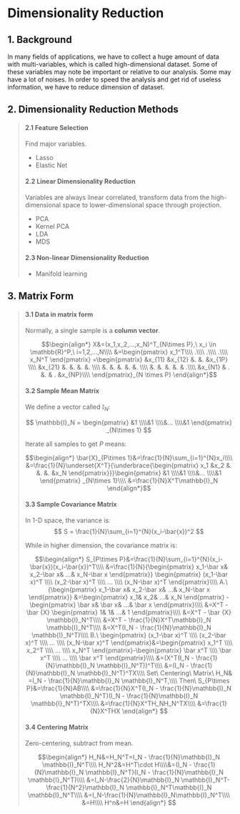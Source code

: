 # Dimensionality Reduction

## 1. Background

In many fields of applications, we have to collect a huge amount of data with multi-variables, which is called high-dimensional dataset. Some of these variables may note be important or relative to our analysis. Some may have a lot of noises. In order to speed the analysis and get rid of useless information, we have to reduce dimension of dataset.

## 2. Dimensionality Reduction Methods

>#### 2.1 Feature Selection
>Find major variables.
>* Lasso
>* Elastic Net
>
>#### 2.2 Linear Dimensionality Reduction
>Variables are always linear correlated, transform data from the high-dimensional space to lower-dimensional space through projection.
>* PCA
>* Kernel PCA
>* LDA
>* MDS
>
>#### 2.3 Non-linear Dimensionality Reduction
>* Manifold learning


## 3. Matrix Form

>#### 3.1 Data in matrix form
>Normally, a single sample is a **column vector**.
>
>$$\begin{align*}
>X&=(x_1,x_2,...,x_N)^T_{N\times P},\ x_i \in \mathbb{R}^P,\ i=1,2,...,N\\\\
>&=\begin{pmatrix}
>x_1^T\\\\ 
>.\\\\ 
>.\\\\ 
>.\\\\
>x_N^T 
>\end{pmatrix}
>=\begin{pmatrix}
>&x_{11}  &x_{12}  &.  &.  &x_{1P} \\\\ 
>&x_{21}  &.  &.  &.  &. \\\\ 
>&.  &.  &.  &.  &. \\\\ 
>&.  &.  &.  &.  & .\\\\ 
>&x_{N1}  & . &.  & . &x_{NP}\\\\
>\end{pmatrix}_{N \times P}
>\end{align*}$$
>
>
>#### 3.2 Sample Mean Matrix
>We define a vector called $\mathbb{I}_N$:
>
>$$
>\mathbb{I}_N = \begin{pmatrix}
>&1 \\\\&1  \\\\&... \\\\&1 
>\end{pmatrix} _{N\times 1}
>$$
>
>Iterate all samples to get $P$ means:
>
>$$\begin{align*}
>\bar{X}_{P\times 1}&=\frac{1}{N}\sum_{i=1}^{N}x_i\\\\
>&=\frac{1}{N}\underset{X^T}{\underbrace{\begin{pmatrix}
>x_1 &x_2  &. &. &. &x_N 
>\end{pmatrix}}}\begin{pmatrix}
>&1 \\\\&1  \\\\&... \\\\&1 
>\end{pmatrix} _{N\times 1}\\\\
>&=\frac{1}{N}X^T\mathbb{I}_N
>\end{align*}$$
>
>#### 3.3 Sample Covariance Matrix
>
>In 1-D space, the variance is:
>$$
>S = \frac{1}{N}\sum_{i=1}^{N}(x_i-\bar{x})^2
>$$
>
>While in higher dimension, the covariance matrix is:
>
>$$\begin{align*}
>S_{P\times P}&=\frac{1}{N}\sum_{i=1}^{N}(x_i-\bar{x})(x_i-\bar{x})^T\\\\
>&=\frac{1}{N}{\begin{pmatrix}
>x_1-\bar x&  x_2-\bar x& ...& x_N-\bar x
>\end{pmatrix}}
>\begin{pmatrix}
>(x_1-\bar x)^T
>\\\\
>(x_2-\bar x)^T
>\\\\
>... 
>\\\\
>(x_N-\bar x)^T
>\end{pmatrix}\\\\
>A.\ {\begin{pmatrix}
>x_1-\bar x&  x_2-\bar x& ...& x_N-\bar x
>\end{pmatrix}} &=\begin{pmatrix}
>x_1&  x_2& ...& x_N
>\end{pmatrix} -\begin{pmatrix}
>\bar x&  \bar x& ...& \bar x
>\end{pmatrix}\\\\
>&=X^T - \bar {X} \begin{pmatrix}
>1&  1& ...& 1
>\end{pmatrix}\\\\
>&=X^T - \bar {X} \mathbb{I}_N^T\\\\
>&=X^T - \frac{1}{N}X^T\mathbb{I}_N \mathbb{I}_N^T\\\\
>&=X^T(I_N - \frac{1}{N}\mathbb{I}_N \mathbb{I}_N^T)\\\\
>B.\ \begin{pmatrix}
>(x_1-\bar x)^T
>\\\\
>(x_2-\bar x)^T
>\\\\
>... 
>\\\\
>(x_N-\bar x)^T
>\end{pmatrix}&=\begin{pmatrix}
>x_1^T
>\\\\
>x_2^T
>\\\\
>... 
>\\\\
>x_N^T
>\end{pmatrix}-\begin{pmatrix}
>\bar x^T
>\\\\
>\bar x^T
>\\\\
>... 
>\\\\
>\bar x^T
>\end{pmatrix}\\\\
>&=(X^T(I_N - \frac{1}{N}\mathbb{I}_N \mathbb{I}_N^T))^T\\\\
>&=(I_N - \frac{1}{N}\mathbb{I}_N \mathbb{I}_N^T)^TX\\\\
>Set\ Centering\ Matrix\ H_N& =I_N - \frac{1}{N}\mathbb{I}_N \mathbb{I}_N^T,\\\\
>Then\ S_{P\times P}&=\frac{1}{N}AB\\\\
>&=\frac{1}{N}X^T(I_N - \frac{1}{N}\mathbb{I}_N \mathbb{I}_N^T)(I_N - \frac{1}{N}\mathbb{I}_N \mathbb{I}_N^T)^TX\\\\
>&=\frac{1}{N}X^TH_NH_N^TX\\\\
>&=\frac{1}{N}X^THX
>\end{align*}
>$$
>
>
>#### 3.4 Centering Matrix
>Zero-centering, subtract from mean.
> 
>$$\begin{align*}
>H_N&=H_N^T=I_N - \frac{1}{N}\mathbb{I}_N \mathbb{I}_N^T\\\\
>H_N^2&=H^T\cdot H\\\\&=(I_N - \frac{1}{N}\mathbb{I}_N \mathbb{I}_N^T)(I_N - \frac{1}{N}\mathbb{I}_N \mathbb{I}_N^T)\\\\
>&=I_N-\frac{2}{N}\mathbb{I}_N \mathbb{I}_N^T-\frac{1}{N^2}\mathbb{I}_N \mathbb{I}_N^T\mathbb{I}_N \mathbb{I}_N^T\\\\
>&=I_N-\frac{1}{N}\mathbb{I}_N\mathbb{I}_N^T\\\\
>&=H\\\\
>H^n&=H
>\end{align*}
>$$